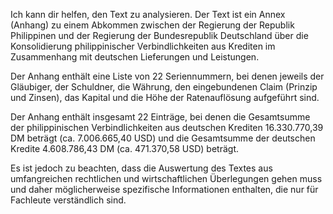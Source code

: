 Ich kann dir helfen, den Text zu analysieren. Der Text ist ein Annex (Anhang) zu einem Abkommen zwischen der Regierung der Republik Philippinen und der Regierung der Bundesrepublik Deutschland über die Konsolidierung philippinischer Verbindlichkeiten aus Krediten im Zusammenhang mit deutschen Lieferungen und Leistungen.

Der Anhang enthält eine Liste von 22 Seriennummern, bei denen jeweils der Gläubiger, der Schuldner, die Währung, den eingebundenen Claim (Prinzip und Zinsen), das Kapital und die Höhe der Ratenauflösung aufgeführt sind.

Der Anhang enthält insgesamt 22 Einträge, bei denen die Gesamtsumme der philippinischen Verbindlichkeiten aus deutschen Krediten 16.330.770,39 DM beträgt (ca. 7.006.665,40 USD) und die Gesamtsumme der deutschen Kredite 4.608.786,43 DM (ca. 471.370,58 USD) beträgt.

Es ist jedoch zu beachten, dass die Auswertung des Textes aus umfangreichen rechtlichen und wirtschaftlichen Überlegungen gehen muss und daher möglicherweise spezifische Informationen enthalten, die nur für Fachleute verständlich sind.